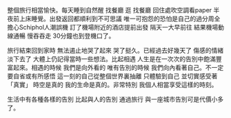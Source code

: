 整個旅行相當愉快。每天睡到自然醒 找餐廳 逛 找餐廳 回住處吹空調看paper 半夜前上床睡覺。出發返回都順利到不可思議 唯一可抱怨的恐怕是自己的過分周全 擔心Schiphol人潮誤機 訂了機場附近的酒店提前出發 隔天一大早前往 結果機場動線通暢 慢吞吞走 30分鐘也到登機口了。

旅行結束回到家時 無法遏止地哭了起來 哭了挺久。已經過去好幾天了 傷感的情緒淡下去了 大體上仍記得當時一些想法。比起相遇 人生是在一次次的告別中飽滿豐富起來。相遇的時候 我們是向外看的 唯有告別的時候 我們向內看著自己。不一定要自省或有所感悟 這一刻的自己從整個世界裏抽離 只體驗到自己 並切實感受著「真實」 時空是真的 我的生命是真的。非常特別 我個人相當享受這樣的時刻。

生活中有各種各樣的告別 比起與人的告別 通過旅行 與一座城市告別可是代價小多了。
